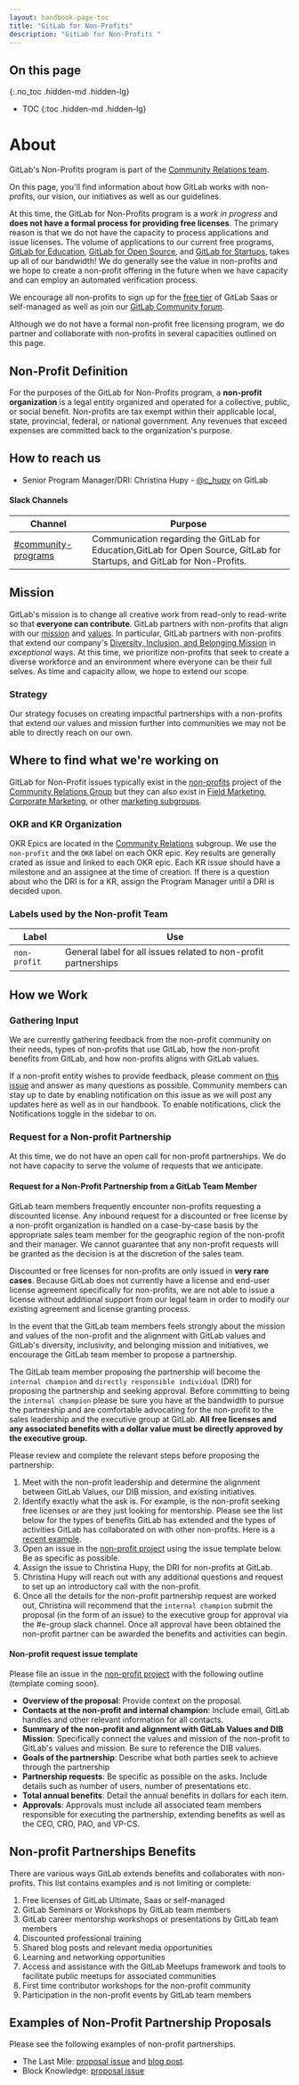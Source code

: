 ```yaml
---
layout: handbook-page-toc
title: "GitLab for Non-Profits"
description: "GitLab for Non-Profits "
---
```


<link rel="stylesheet" type="text/css" href="/stylesheets/biztech.css" />

## On this page
{:.no_toc .hidden-md .hidden-lg}

- TOC
{:toc .hidden-md .hidden-lg}


# <i class="far fa-newspaper" id="biz-tech-icons"></i>  About
GitLab's Non-Profits program is part of the [Community Relations team](/handbook/marketing/community-relations/).

On this page, you'll find information about how GitLab works with non-profits, our vision, our initiatives as well as our guidelines.

At this time, the GitLab for Non-Profits program is a *work in progress* and **does not have a formal process for providing free licenses**.  The primary reason is that we do not have the capacity to process applications and issue licenses. The volume of applications to our current free programs, [GitLab for Education](/solutions/education/), [GitLab for Open Source](/solutions/open-source/), and [GitLab for Startups](/solutions/startups/), takes up all of our bandwidth! We do generally see the value in non-profits and we hope to create a non-profit offering in the future when we have capacity and can employ an automated verification process.

We encourage all non-profits to sign up for the [free tier](pricing/) of GitLab Saas or self-managed as well as join our [GitLab Community forum](https://forum.gitlab.com/).

Although we do not have a formal non-profit free licensing program, we do partner and collaborate with non-profits in several capacities outlined on this page.

## Non-Profit Definition

For the purposes of the GitLab for Non-Profits program, a **non-profit organization** is a legal entity organized and operated for a collective, public, or social benefit. Non-profits are tax exempt within their applicable local, state, provincial, federal, or national government. Any revenues that exceed expenses are committed back to the organization's purpose.

##  <i class="far fa-paper-plane" id="biz-tech-icons"></i> How to reach us
* Senior Program Manager/DRI: Christina Hupy - [@c_hupy](https://gitlab.com/c_hupy) on GitLab


#### Slack Channels

| Channel | Purpose |
|---------|---------|
|[#community-programs](https://gitlab.slack.com/messages/community-programs)| Communication regarding the GitLab for Education,GitLab for Open Source, GitLab for Startups, and GitLab for Non-Profits.|



## <i class="fa fa-map-marker" aria-hidden="true"></i> Mission
GitLab's mission is to change all creative work from read-only to read-write so that **everyone can contribute**. GitLab partners with non-profits that align with our [mission](/company/mission/) and [values](/handbook/values/). In particular, GitLab partners with non-profits that extend our company's [Diversity, Inclusion, and Belonging Mission](/company/culture/inclusion/#diversity-inclusion--belonging-mission-at-gitlab) in *exceptional* ways. At this time, we prioritize non-profits that seek to create a diverse workforce and an environment where everyone can be their full selves. As time and capacity allow, we hope to extend our scope.

### <i class="fa fa-map-o" aria-hidden="true"></i> Strategy
Our strategy focuses on creating impactful partnerships with a non-profits that extend our values and mission further into communities we may not be able to directly reach on our own.

## <i class="fas fa-tasks" id="biz-tech-icons"></i> Where to find what we're working on

GitLab for Non-Profit issues typically exist in the [non-profits](https://gitlab.com/gitlab-com/marketing/community-relations/education-program/non-profits) project of the [Community Relations Group](https://gitlab.com/gitlab-com/marketing/community-relations) but they can also exist in [Field Marketing](https://gitlab.com/gitlab-com/marketing/field-marketing), [Corporate Marketing](https://gitlab.com/gitlab-com/marketing/corporate_marketing/corporate-marketing), or other [marketing subgroups](https://gitlab.com/gitlab-com/marketing).

### OKR and KR Organization

OKR Epics are located in the [Community Relations](https://gitlab.com/gitlab-com/marketing/community-relations) subgroup. We use the `non-profit` and the `OKR` label on each OKR epic. Key results are generally crated as issue and linked to each OKR epic. Each KR issue should have a milestone and an assignee at the time of creation. If there is a question about who the DRI is for a KR, assign the Program Manager until a DRI is decided upon.

### Labels used by the Non-profit Team

| Label  | Use  |   
|--------|------|
|`non-profit`| General label for all issues related to non-profit partnerships|

## How we Work

### Gathering Input
We are currently gathering feedback from the non-profit community on their needs, types of non-profits that use GitLab, how the non-profit benefits from GitLab, and how non-profits aligns with GitLab values.

If a non-profit entity wishes to provide feedback, please comment on [this issue](https://gitlab.com/gitlab-com/marketing/community-relations/education-program/non-profits/-/issues/9) and answer as many questions as possible. Community members can stay up to date by enabling notification on this issue as we will post any updates here as well as in our handbook. To enable notifications, click the Notifications toggle in the sidebar to on.


### Request for a Non-profit Partnership

At this time, we do not have an open call for non-profit partnerships. We do not have capacity to serve the volume of requests that we anticipate.

#### Request for a Non-Profit Partnership from a GitLab Team Member

GitLab team members frequently encounter non-profits requesting a discounted license. Any inbound request for a discounted or free license by a non-profit organization is handled on a case-by-case basis by the appropriate sales team member for the geographic region of the non-profit and their manager. We cannot guarantee that any non-profit requests will be granted as the decision is at the discretion of the sales team.

Discounted or free licenses for non-profits are only issued in **very rare cases**. Because GitLab does not currently have a license and end-user license agreement specifically for non-profits, we are not able to issue a license without additional support from our legal team in order to modify our existing agreement and license granting process.

In the event that the GitLab team members feels strongly about the mission and values of the non-profit and the alignment with GitLab values and GitLab's diversity, inclusivity, and belonging mission and initiatives, we encourage the GitLab team member to propose a partnership.

The GitLab team member proposing the partnership will become the `internal champion` and `directly responsible individual` (DRI) for proposing the partnership and seeking approval. Before committing to being the `internal champion` please be sure you have at the bandwidth to pursue the partnership and are comfortable advocating for the non-profit to the sales leadership and the executive group at GitLab. **All free licenses and any associated benefits with a dollar value must be directly approved by the executive group.**

Please review and complete the relevant steps before proposing the partnership:

1.  Meet with the non-profit leadership and determine the alignment between GitLab Values, our DIB mission, and existing initiatives.
2.  Identify exactly what the ask is. For example, is the non-profit seeking free licenses or are they just looking for mentorship. Please see the list below for the types of benefits GitLab has extended and the types of activities GitLab has collaborated on with other non-profits. Here is a [recent example](https://gitlab.com/gitlab-com/marketing/community-relations/education-program/non-profits/-/issues/7).
3.  Open an issue in the [non-profit project](https://gitlab.com/gitlab-com/marketing/community-relations/education-program/non-profits) using the issue template below. Be as specific as possible.
4. Assign the issue to Christina Hupy, the DRI for non-profits at GitLab.
5. Christina Hupy will reach out with any additional questions and request to set up an introductory call with the non-profit.
6. Once all the details for the non-profit partnership request are worked out, Christina will recommend that the `internal champion` submit the proposal (in the form of an issue) to the executive group for approval via the #e-group slack channel. Once all approval have been obtained the non-profit partner can be awarded the benefits and activities can begin.

#### Non-profit request issue template

Please file an issue in the [non-profit project](https://gitlab.com/gitlab-com/marketing/community-relations/education-program/non-profits) with the following outline (template coming soon).

* **Overview of the proposal**: Provide context on the proposal.
* **Contacts at the non-profit and internal champion**: Include email, GitLab handles and other relevant information for all contacts.
* **Summary of the non-profit and alignment with GitLab Values and DIB Mission**: Specifically connect the values and mission of the non-profit to GitLab's values and mission. Be sure to reference the DIB values.
* **Goals of the partnership**: Describe what both parties seek to achieve through the partnership
* **Partnership requests**: Be specific as possible on the asks. Include details such as number of users, number of presentations etc.
* **Total annual benefits**: Detail the annual benefits in dollars for each item.
* **Approvals**: Approvals must include all associated team members responsible for executing the partnership, extending benefits as well as the CEO, CRO, PAO, and VP-CS.


## Non-profit Partnerships Benefits

There are various ways GitLab extends benefits and collaborates with non-profits. This list contains examples and is not limiting or complete:

1. Free licenses of GitLab Ultimate, Saas or self-managed
2. GitLab Seminars or Workshops by GitLab team members
3. GitLab career mentorship workshops or presentations by GitLab team members
4. Discounted professional training
5. Shared blog posts and relevant media opportunities
6. Learning and networking opportunities
7. Access and assistance with the GitLab Meetups framework and tools to facilitate public meetups for associated communities
8. First time contributor workshops for the non-profit community
9. Participation in the non-profit events by GitLab team members

## Examples of Non-Profit Partnership Proposals
Please see the following examples of non-profit partnerships.

* The Last Mile: [proposal issue](https://gitlab.com/gitlab-com/marketing/community-relations/education-program/non-profits/-/issues/1) and [blog post](https://about.gitlab.com/blog/2020/11/13/thelastmile-gitlab/).
* Block Knowledge: [proposal issue](https://gitlab.com/gitlab-com/marketing/community-relations/education-program/non-profits/-/issues/7)
